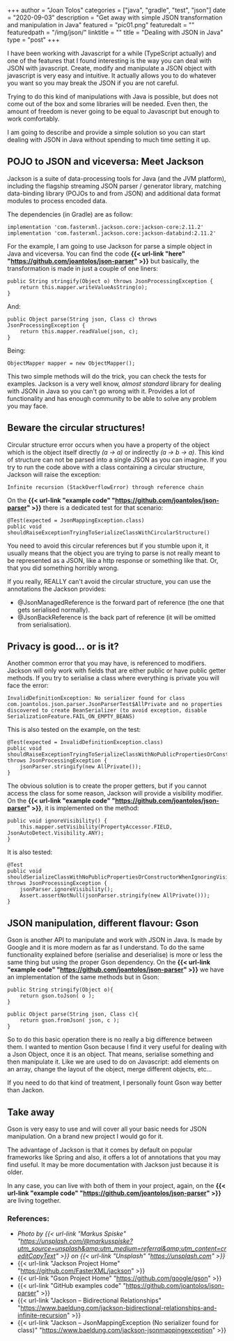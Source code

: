 +++
author = "Joan Tolos"
categories = ["java", "gradle", "test", "json"]
date = "2020-09-03"
description = "Get away with simple JSON transformation and manipulation in Java"
featured = "pic01.png"
featuredalt = ""
featuredpath = "/img/json/"
linktitle = ""
title = "Dealing with JSON in Java"
type = "post"
+++

I have been working with Javascript for a while (TypeScript actually) and one of the features that I found interesting is the way you can deal with JSON with javascript. Create, modify and manipulate a JSON object with javascript is very easy and intuitive. It actually allows you to do whatever you want so you may break the JSON if you are not careful.

Trying to do this kind of manipulations with Java is possible, but does not come out of the box and some libraries will be needed. Even then, the amount of freedom is never going to be equal to Javascript but enough to work comfortably.

I am going to describe and provide a simple solution so you can start dealing with JSON in Java without spending to much time setting it up.

## POJO to JSON and viceversa: Meet Jackson

Jackson is a suite of data-processing tools for Java (and the JVM platform), including the flagship streaming JSON parser / generator library, matching data-binding library (POJOs to and from JSON) and additional data format modules to process encoded data.

The dependencies (in Gradle) are as follow:

    implementation 'com.fasterxml.jackson.core:jackson-core:2.11.2'
    implementation 'com.fasterxml.jackson.core:jackson-databind:2.11.2'

For the example, I am going to use Jackson for parse a simple object in Java and viceversa. You can find the code **{{< url-link "here" "https://github.com/joantolos/json-parser" >}}** but basically, the transformation is made in just a couple of one liners:

    public String stringify(Object o) throws JsonProcessingException {
        return this.mapper.writeValueAsString(o);
    }

And:

    public Object parse(String json, Class c) throws JsonProcessingException {
        return this.mapper.readValue(json, c);
    }    

Being:

    ObjectMapper mapper = new ObjectMapper();

This two simple methods will do the trick, you can check the tests for examples. Jackson is a very well know, _almost standard_ library for dealing with JSON in Java so you can't go wrong with it. Provides a lot of functionality and has enough community to be able to solve any problem you may face.

## Beware the circular structures!

Circular structure error occurs when you have a property of the object which is the object itself directly _(a -> a)_ or indirectly _(a -> b -> a)_. This kind of structure can not be parsed into a single JSON as you can imagine. If you try to run the code above with a class containing a circular structure, Jackson will raise the exception:

    Infinite recursion (StackOverflowError) through reference chain

On the **{{< url-link "example code" "https://github.com/joantolos/json-parser" >}}** there is a dedicated test for that scenario:

    @Test(expected = JsonMappingException.class)
    public void shouldRaiseExceptionTryingToSerializeClassWithCircularStructure()

You need to avoid this circular references but if you stumble upon it, it usually means that the object you are trying to parse is not really meant to be represented as a JSON, like a http response or something like that. Or, that you did something horribly wrong.

If you really, REALLY can't avoid the circular structure, you can use the annotations the Jackson provides:

* @JsonManagedReference is the forward part of reference (the one that gets serialised normally).
* @JsonBackReference is the back part of reference (it will be omitted from serialisation).

## Privacy is good... or is it?

Another common error that you may have, is referenced to modifiers. Jackson will only work with fields that are either public or have public getter methods. If you try to serialise a class where everything is private you will face the error:

    InvalidDefinitionException: No serializer found for class com.joantolos.json.parser.JsonParserTest$AllPrivate and no properties discovered to create BeanSerializer (to avoid exception, disable SerializationFeature.FAIL_ON_EMPTY_BEANS)

This is also tested on the example, on the test:

    @Test(expected = InvalidDefinitionException.class)
    public void shouldRaiseExceptionTryingToSerializeClassWithNoPublicPropertiesOrConstructor() throws JsonProcessingException {
        jsonParser.stringify(new AllPrivate());
    }

The obvious solution is to create the proper getters, but if you cannot access the class for some reason, Jackson will provide a visibility modifier. On the **{{< url-link "example code" "https://github.com/joantolos/json-parser" >}}**, it is implemented on the method:

    public void ignoreVisibility() {
        this.mapper.setVisibility(PropertyAccessor.FIELD, JsonAutoDetect.Visibility.ANY);
    }

It is also tested:

    @Test
    public void shouldSerializeClassWithNoPublicPropertiesOrConstructorWhenIgnoringVisibility() throws JsonProcessingException {
        jsonParser.ignoreVisibility();
        Assert.assertNotNull(jsonParser.stringify(new AllPrivate()));
    }

## JSON manipulation, different flavour: Gson

Gson is another API to manipulate and work with JSON in Java. Is made by Google and it is more modern as far as I understand. To do the same functionality explained before (serialise and deserialise) is more or less the same thing but using the proper Gson dependency. On the **{{< url-link "example code" "https://github.com/joantolos/json-parser" >}}** we have an implementation of the same methods but in Gson:

    public String stringify(Object o){
        return gson.toJson( o );
    }

    public Object parse(String json, Class c){
        return gson.fromJson( json, c );
    }

So to do this basic operation there is no really a big difference between them. I wanted to mention Gson because I find it very useful for dealing with a Json Object, once it is an object. That means, serialise something and then manipulate it. Like we are used to do on Javascript: add elements on an array, change the layout of the object, merge different objects, etc...

If you need to do that kind of treatment, I personally fount Gson way better than Jackon.

## Take away

Gson is very easy to use and will cover all your basic needs for JSON manipulation. On a brand new project I would go for it.

The advantage of Jackson is that it comes by default on popular frameworks like Spring and also, it offers a lot of annotations that you may find useful. It may be more documentation with Jackson just because it is older.

In any case, you can live with both of them in your project, again, on the **{{< url-link "example code" "https://github.com/joantolos/json-parser" >}}** are living together.

### References:

* _Photo by {{< url-link "Markus Spiske" "https://unsplash.com/@markusspiske?utm_source=unsplash&amp;utm_medium=referral&amp;utm_content=creditCopyText" >}} on {{< url-link "Unsplash" "https://unsplash.com" >}}_
* {{< url-link "Jackson Project Home" "https://github.com/FasterXML/jackson" >}}
* {{< url-link "Gson Project Home" "https://github.com/google/gson" >}}
* {{< url-link "GitHub examples code" "https://github.com/joantolos/json-parser" >}}
* {{< url-link "Jackson – Bidirectional Relationships" "https://www.baeldung.com/jackson-bidirectional-relationships-and-infinite-recursion" >}}
* {{< url-link "Jackson – JsonMappingException (No serializer found for class)" "https://www.baeldung.com/jackson-jsonmappingexception" >}}
